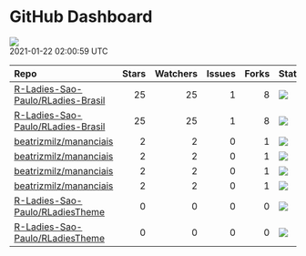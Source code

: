 GitHub Dashboard
================

![](https://github.com/beatrizmilz/status/workflows/Render%20Status/badge.svg)  
2021-01-22 02:00:59 UTC

| Repo                                                                                      | Stars | Watchers | Issues | Forks | Status                                                                                                                                                                                           | Commit                                                                                                                                                                                                                         |
| :---------------------------------------------------------------------------------------- | ----: | -------: | -----: | ----: | :----------------------------------------------------------------------------------------------------------------------------------------------------------------------------------------------- | :----------------------------------------------------------------------------------------------------------------------------------------------------------------------------------------------------------------------------- |
| [R-Ladies-Sao-Paulo/RLadies-Brasil](https://github.com/R-Ladies-Sao-Paulo/RLadies-Brasil) |    25 |       25 |      1 |     8 | [![](https://github.com/R-Ladies-Sao-Paulo/RLadies-Brasil/workflows/R-CMD-check/badge.svg)](https://github.com/R-Ladies-Sao-Paulo/RLadies-Brasil/actions/runs/434466445)                         | <a href="https://github.com/R-Ladies-Sao-Paulo/RLadies-Brasil/commit/e08b79fd184255e4abf0b9284c3c8ebb0c2516c5" title="Merge branches 'master' and 'master' of https://github.com/R-Ladies-Sao-Paulo/RLadies-Brasil">e08b79</a> |
| [R-Ladies-Sao-Paulo/RLadies-Brasil](https://github.com/R-Ladies-Sao-Paulo/RLadies-Brasil) |    25 |       25 |      1 |     8 | [![](https://github.com/R-Ladies-Sao-Paulo/RLadies-Brasil/workflows/Render%20README%20+%20Update%20data/badge.svg)](https://github.com/R-Ladies-Sao-Paulo/RLadies-Brasil/actions/runs/501521161) | <a href="https://github.com/R-Ladies-Sao-Paulo/RLadies-Brasil/commit/e4826e7545bc9c8f4978f6695e08617d132b05de" title="Atualiza dados e README.Rmd">e4826e</a>                                                                  |
| [beatrizmilz/mananciais](https://github.com/beatrizmilz/mananciais)                       |     2 |        2 |      0 |     1 | [![](https://github.com/beatrizmilz/mananciais/workflows/R-CMD-check/badge.svg)](https://github.com/beatrizmilz/mananciais/actions/runs/474172917)                                               | <a href="https://github.com/beatrizmilz/mananciais/commit/90273f95ea47e2455e5d432f057eb4ffcdb447aa" title="atualiza readme">90273f</a>                                                                                         |
| [beatrizmilz/mananciais](https://github.com/beatrizmilz/mananciais)                       |     2 |        2 |      0 |     1 | [![](https://github.com/beatrizmilz/mananciais/workflows/update-data/badge.svg)](https://github.com/beatrizmilz/mananciais/actions/runs/501184957)                                               | <a href="https://github.com/beatrizmilz/mananciais/commit/ffb30599a1474ebd4a47a31d0de592ab5e592980" title="Update data">ffb305</a>                                                                                             |
| [beatrizmilz/mananciais](https://github.com/beatrizmilz/mananciais)                       |     2 |        2 |      0 |     1 | [![](https://github.com/beatrizmilz/mananciais/workflows/Render%20README/badge.svg)](https://github.com/beatrizmilz/mananciais/actions/runs/501188050)                                           | <a href="https://github.com/beatrizmilz/mananciais/commit/ffb30599a1474ebd4a47a31d0de592ab5e592980" title="Update data">ffb305</a>                                                                                             |
| [beatrizmilz/mananciais](https://github.com/beatrizmilz/mananciais)                       |     2 |        2 |      0 |     1 | [![](https://github.com/beatrizmilz/mananciais/workflows/pkgdown/badge.svg)](https://github.com/beatrizmilz/mananciais/actions/runs/501199273)                                                   | <a href="https://github.com/beatrizmilz/mananciais/commit/51ba7c1e83f14adc221f9190542426a7f59d8bc2" title="Update data">51ba7c</a>                                                                                             |
| [R-Ladies-Sao-Paulo/RLadiesTheme](https://github.com/R-Ladies-Sao-Paulo/RLadiesTheme)     |     0 |        0 |      0 |     0 | [![](https://github.com/R-Ladies-Sao-Paulo/RLadiesTheme/workflows/R-CMD-check/badge.svg)](https://github.com/R-Ladies-Sao-Paulo/RLadiesTheme/actions/runs/499066172)                             | <a href="https://github.com/R-Ladies-Sao-Paulo/RLadiesTheme/commit/9c7d5c35e8b076420d33d711018937526426a79e" title="remove o logo que estava causando bug">9c7d5c</a>                                                          |
| [R-Ladies-Sao-Paulo/RLadiesTheme](https://github.com/R-Ladies-Sao-Paulo/RLadiesTheme)     |     0 |        0 |      0 |     0 | [![](https://github.com/R-Ladies-Sao-Paulo/RLadiesTheme/workflows/Render%20presentation/badge.svg)](https://github.com/R-Ladies-Sao-Paulo/RLadiesTheme/actions/runs/499066167)                   | <a href="https://github.com/R-Ladies-Sao-Paulo/RLadiesTheme/commit/9c7d5c35e8b076420d33d711018937526426a79e" title="remove o logo que estava causando bug">9c7d5c</a>                                                          |
